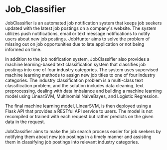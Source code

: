 # Job_Classifier
JobClassifier is an automated job notification system that keeps job seekers updated with the latest job postings on a company's website. The system utilizes push notifications, email or text message notifications to notify users about new job postings. JobHunter aims to solve the problem of missing out on job opportunities due to late application or not being informed on time.

In addition to the job notification system, JobClassifier also provides a machine learning-based text classification system that classifies job postings into one of four industry categories. The system uses supervised machine learning methods to assign new job titles to one of four industry categories. The industry classification problem is a multi-class text classification problem, and the solution includes data cleaning, text preprocessing, dealing with data imbalance and building a machine learning model using LinearSVM, Multinomial NaiveBayes, and Logistic Regression.

The final machine learning model, LinearSVM, is then deployed using a Flask API that provides a RESTful API service to users. The model is not recompiled or trained with each request but rather predicts on the given data in the request.

JobClassifier aims to make the job search process easier for job seekers by notifying them about new job postings in a timely manner and assisting them in classifying job postings into relevant industry categories.
